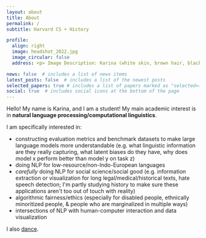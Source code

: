 ```yaml
---
layout: about
title: About
permalink: /
subtitle: Harvard CS + History

profile:
  align: right
  image: headshot_2022.jpg
  image_circular: false 
  address: <p> Image Description: Karina (white skin, brown hair, black top) smiling at the camera outside. Picture credits: Oriana Li Halevy, 2022. </p>

news: false  # includes a list of news items
latest_posts: false  # includes a list of the newest posts
selected_papers: true # includes a list of papers marked as "selected={true}"
social: true  # includes social icons at the bottom of the page
---
```


Hello! My name is Karina, and I am a student! My main academic interest is in **natural language processing/computational linguistics**.

I am specifically interested in:  
- constructing evaluation metrics and benchmark datasets to make large language models more understandable (e.g. what linguistic information are they really capturing, what latent biases do they have, why does model x perform better than model y on task z)  
- doing NLP for low-resource/non-Indo-European languages  
- *carefully* doing NLP for social science/social good (e.g. information extraction or visualization for long legal/medical/historical texts, hate speech detection; I'm partly studying history to make sure these applications aren't too out of touch with reality)  
- algorithmic fairness/ethics (especially for disabled people, ethnically minoritized people, & people who are marginalized in multiple ways)  
- intersections of NLP with human-computer interaction and data visualization  

I also [dance](/dance).


